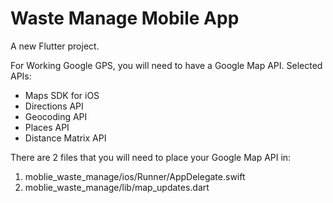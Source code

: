 # Waste Manage Mobile App

A new Flutter project.

For Working Google GPS, you will need to have a Google Map API.
Selected APIs:
- Maps SDK for iOS
- Directions API
- Geocoding API
- Places API
- Distance Matrix API


There are 2 files that you will need to place your Google Map API in:
1. moblie_waste_manage/ios/Runner/AppDelegate.swift
2. moblie_waste_manage/lib/map_updates.dart






